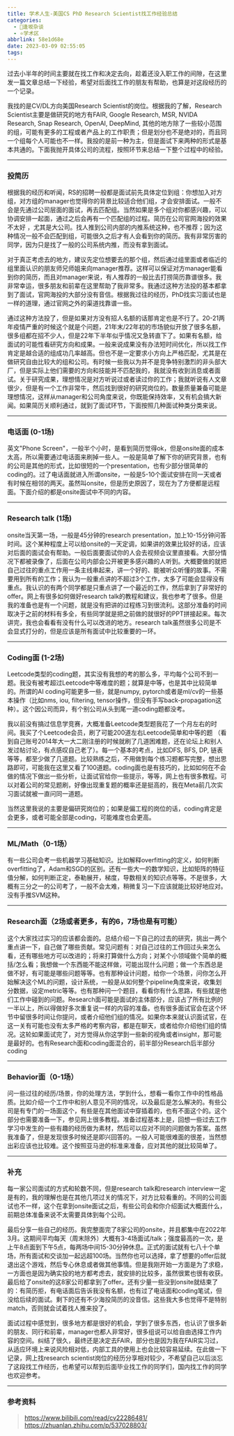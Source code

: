 ```yaml
---
title: 学术人生-美国CS PhD Research Scientist找工作经验总结
categories:
  - 🌙逢坂杂谈
  - ⭐学术区
abbrlink: 58e1d68e
date: 2023-03-09 02:55:05
tags:
---
```


过去小半年的时间主要就在找工作和决定去向，趁着还没入职工作的间隙，在这里发一篇文章总结一下经验，希望对后面找工作的朋友有帮助，也算是对这段经历的一个记录。

我找的是CV/DL方向美国Research Scientist的岗位。根据我的了解，Research Scientist主要是做研究的地方有FAIR, Google Research, MSR, NVIDA Research, Snap Research, OpenAI, DeepMind, 其他的地方除了一些较小范围的组，可能有更多的工程或者产品上的工作职责；但是划分也不是绝对的，而且同一个组每个人可能也不一样。我投的是前一种为主，但是面试下来两种的形式是基本共通的。下面我抛开具体公司的流程，按照环节来总结一下整个过程中的经验。

<!--more-->

***

### 投简历

根据我的经历和听闻，RS的招聘一般都是面试前先具体定位到组：你想加入对方组，对方组的manager也觉得你的背景比较适合他们组，才会安排面试。一般不会是先通过公司层面的面试，再去匹配组。当然如果是多个组对你都感兴趣，可以协调安排一起面，通过之后会再有一个匹配组的过程。简历在公司官网海投的效果不太好 ，尤其是大公司。找人推到公司内部的内推系统这种，也不推荐；因为这种情况一般不会匹配到组，可能很久之后才有人会看到你的简历。我有非常厉害的同学，因为只是找了一般的公司系统内推，而没有拿到面试。

对于真正考虑去的地方，建议先定位想要去的那个组，然后通过组里面或者临近的组里面认识的朋友师兄师姐来向manager推荐。这样可以保证对方manager能看到你的简历，而且对manager来说，有人推荐的一般比去打捞简历靠谱很多。我非常幸运，很多朋友和前辈在这里帮助了我非常多。我通过这种方法投的基本都拿到了面试，官网海投的大部分没有音信。根据我过往的经历，PhD找实习面试也是一样的道理，通过官网之外的渠道找靠谱一些。

通过这种方法投了，但是如果对方没有招人名额的话那肯定也是不行了。20-21两年疫情严重的时候这个就是个问题，21年末/22年初的市场貌似开放了很多名额，很多组都在招不少人，但是22年下半年似乎情况又急转直下了。如果有名额，给面试的可能性看研究方向和成果。一般来说成果没有办法短时间优化，所以找工作肯定是越合适的组成功几率越高。但也不是一定要求小方向上严格匹配，尤其是在做研究自由比较大的组和公司。有时候一些我以为并不是竞争特别激烈的非头部大厂，但是实际上他们需要的方向和技能并不匹配我的，我就没有收到消息或者面试。关于研究成果，理想情况是对方听说过或者读过你的工作；我就听说有人文章很少，但是有一个工作非常牛，然后找到很好的研究岗位的。数量质量兼备可能是理想情况，这样从manager和公司角度来说，你既能保持效率，又有机会搞大新闻。如果简历关顺利通过，就到了面试环节，下面按照几种面试种类分类来说。

***

### 电话面 (0-1场)

英文"Phone Screen"，一般半个小时，是看到简历觉得ok，但是onsite面的成本太高，所以需要通过电话面来刷掉一些人。一般是简单了解下你的研究背景，也有的公司是其他的形式，比如很短的一个presentation，也有少部分很简单的coding的。过了电话面就进入所谓onsite，一般是5-10个面试安排在同一天或者有时候在相邻的两天。虽然叫onsite，但是历史原因了，现在为了方便都是远程面。下面介绍的都是onsite面试中不同的内容。

***

### Research talk (1场)

onsite当天第一场，一般是45分钟的research presentation，加上10-15分钟问答时间。这个某种程度上可以给onsite的一天定调，如果讲的效果比较好的话，应该对后面的面试会有帮助。一般后面要面试你的人会去视频会议里直接看。大部分情况下都被录像了，后面在公司内部会公开被更多感兴趣的人听到。大概要做的就把自己过往的重点工作用一条主线串起来，讲一个好的、能被听众听懂的故事。不需要用到所有的工作；我认为一般重点讲的不超过3个工作，太多了可能会显得没有重点。我认识的有两个同学都是只重点讲了一个最近的工作，然后拿到了非常好的offer。网上有很多如何做好research talk的教程和建议，我也参考了很多。但是我的准备也是有一个问题，就是没有把讲的过程练习到很流利。这部分准备的时间取决于之前的材料有多全，有些同学就是把之前做的就很好的PPT拼接起来。每次讲完，我也会看看有没有什么可以改进的地方。research talk虽然很多公司是不会显式打分的，但是应该是所有面试中比较重要的一环。

***

### Coding面 (1-2场)

Leetcode类型的coding题，其实没有我想的考的那么多，平均每个公司不到一题。我没有被考超过Leetcode中等难度的题；就算是中等，也是其中比较简单的。所谓的AI coding可能更多一些，就是numpy, pytorch或者是ml/cv的一些基本操作（比如nms, iou, filtering, tensor操作，但没有手写back-propagation这种）。这个因公司而异，有个别公司从头到尾一道coding题都没考。

我以前没有搞过信息学竞赛，大概准备Leetcode类型题我花了一个月左右的时间。我买了个Leetcode会员，刷了可能200道左右Leetcode简单和中等的题 （看到自己账号2014年大一大二刚注册的时候就刷了几道困难题，还在论坛上和别人发过帖讨论，有点感叹自己老了）。每一个基本的考点，比如DFS, BFS, DP, 链表等等，都至少做了几道题。比较熟练之后，不用做到每个练习题都写完整，想出思路即可，可能我在这里又看了100道题。coding面也是有技巧的，比如如何在不会做的情况下做出一些分析，让面试官给你一些提示，等等，网上也有很多教程。可以对着公司的常见题刷，好像出现重复题的概率还是挺高的，我在Meta前几次实习面试就被一直问同一道题。

当然这里我说的主要是偏研究岗位的；如果是偏工程的岗位的话，coding肯定是会更多，或者可能全部是coding，可能难度也会更高。

***

### ML/Math（0-1场）

有一些公司会考一些机器学习基础知识。比如解释overfitting的定义，如何判断overfitting了，Adam和SGD的区别。还有一些大一的数学知识，比如矩阵的特征值分解，如何判断正定，泰勒展开，梯度，导数相关的知识点等等。不是很多，大概有三分之一的公司考了，一般不会太难，稍微复习一下应该就能比较好地应对。没有手推SVM这种。

***

### Research面（2场或者更多，有的6，7场也是有可能）

这个大家找过实习的应该都会面的。总结介绍一下自己的过去的研究，挑出一两个重点讲一下，自己做了哪些贡献。常见问题有：对自己过往的工作回过头来怎么看，还有哪些地方可以改进的；将来打算做什么方向；对某个小领域做个简单的概括/怎么看；我想做一个东西能不能这样做，可能出现什么问题；做一个东西总是做不好，有可能是哪些问题等等。也有那种设计问题，给你一个场景，问你怎么开始解决这个ML的问题，设计系统，一般是从如何整个pipeline角度来说，收集划分数据，设定metric等等。也有那种问一个题目，看看你有什么思路，有些就是他们工作中碰到的问题。Research面可能是面试的主体部分，应该占了所有比例的一半以上，所以得做好多次重复说一样的内容的准备。也有很多面试官会在这个环节中留很多时间让你提问，或者介绍他们组的情况。如果你本来就认识面试官，在这一关有可能也没有太多严格的考察内容，都是在聊天，或者给你介绍他们组的情况。这轮如果面试完了，对方觉得从你这学到一些新的视角或者insight，那可能是最好的。也有Research面和coding面混合的，前半部分Research后半部分coding

***

### Behavior面（0-1场）

问一些过往的经历/场景，你的处理方法，学到什么，想看一看你工作中的性格品质。比如介绍一个工作中和别人意见不同的情况，以及最后是怎么解决的。有些公司是有专门的一场面这个，有些是在其他面试中穿插着的，也有不面这个的。这个部分也需要准备一下，参见网上很多教程。准备过程基本上是，回想一些过去工作学习中发生的一些有趣的经历做为素材，然后可以应对不同的问题做为答案。虽然我准备了，但是发现很多时候还是即兴回答的。一般人可能很难面的很差，当然想出彩应该也比较难。这个按照亚马逊的标准来准备，应对其他的就比较简单了。

***

### 补充

每一家公司面试的方式和轮数不同，但是research talk和research interview一定是有的，我的理解也是在其他几项过关的情况下，对方比较看重的。不同的公司面试也不一样，这个在拿到onsite面试之后，有些公司会和你介绍面试大概面什么，前期总体准备来说不太需要具体到每个公司。

最后分享一些自己的经历。我完整面完了8家公司的onsite，并且都集中在2022年3月。这期间平均每天（周末除外）大概有3-4场面试/talk；强度最高的一次，是上午8点面到下午5点，每两场中间15-30分钟休息。正式的面试就有七八十个单场，所有面试和交谈加一起远超100场。当然你也可以选择，拿了想要的offer后就退出这个游戏，然后专心休息或者做其他事情。但是我刚开始一方面是为了求稳，一方面也是因为确实投的地方都考虑去，就安排的比较多，虽然很累也很有收获。最后给了onsite的这8家公司都拿到了offer。还有少量一些没到onsite就结束了的：有简历拒，有电话面后告诉我没有名额，也有过了电话面和coding笔试，但没给后续的面试。剩下的还有不少海投简历的没音信。这些我大多也觉得不是特别match，否则就会试着找人推来投了。

面试过程中感觉到，很多地方都是很好的机会，学到了很多东西，也认识了很多新的朋友、同行和前辈，manager也都人非常好，很多组说可以给自由选择工作内容的空间。纠结了很久，最终还是决定去FAIR，部分也是因为我在FAIR实习过，从适应环境上来说风险相对低，内部工具的使用上也会比较容易延续。在此做一下记录，网上找research scientist岗位的经历分享相对较少，不希望自己以后淡忘了这段找工作经历，也希望可以帮到后面毕业找工作的同学们，国内找工作的同学也欢迎参考。

***

### 参考资料

> <https://www.bilibili.com/read/cv22286481/>
> <https://zhuanlan.zhihu.com/p/537028803/>
